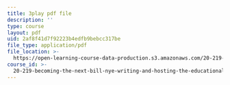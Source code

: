 ```yaml
---
title: 3play pdf file
description: ''
type: course
layout: pdf
uid: 2af8f41d7f92223b4edfb9bebcc317be
file_type: application/pdf
file_location: >-
  https://open-learning-course-data-production.s3.amazonaws.com/20-219-becoming-the-next-bill-nye-writing-and-hosting-the-educational-show-january-iap-2015/2af8f41d7f92223b4edfb9bebcc317be_SAQxC4DHic0.pdf
course_id: >-
  20-219-becoming-the-next-bill-nye-writing-and-hosting-the-educational-show-january-iap-2015
---
```

